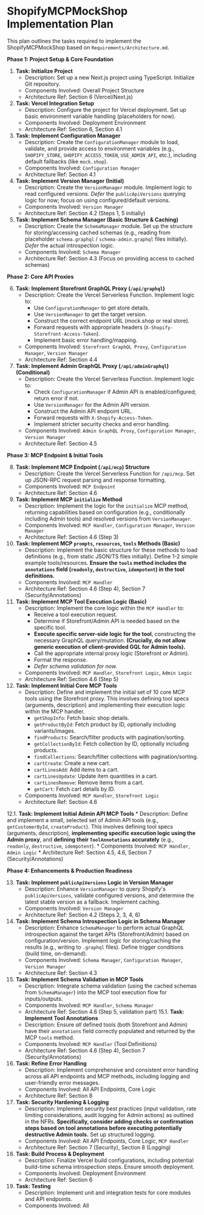 # ShopifyMCPMockShop Implementation Plan

This plan outlines the tasks required to implement the ShopifyMCPMockShop based on `Requirements/Architecture.md`.

**Phase 1: Project Setup & Core Foundation**

1.  **Task: Initialize Project**
    *   Description: Set up a new Next.js project using TypeScript. Initialize Git repository.
    *   Components Involved: Overall Project Structure
    *   Architecture Ref: Section 6 (Vercel/Next.js)
2.  **Task: Vercel Integration Setup**
    *   Description: Configure the project for Vercel deployment. Set up basic environment variable handling (placeholders for now).
    *   Components Involved: Deployment Environment
    *   Architecture Ref: Section 6, Section 4.1
3.  **Task: Implement Configuration Manager**
    *   Description: Create the `ConfigurationManager` module to load, validate, and provide access to environment variables (e.g., `SHOPIFY_STORE`, `SHOPIFY_ACCESS_TOKEN`, `USE_ADMIN_API`, etc.), including default fallbacks (like `mock.shop`).
    *   Components Involved: `Configuration Manager`
    *   Architecture Ref: Section 4.1
4.  **Task: Implement Version Manager (Initial)**
    *   Description: Create the `VersionManager` module. Implement logic to read configured versions. *Defer* the `publicApiVersions` querying logic for now; focus on using configured/default versions.
    *   Components Involved: `Version Manager`
    *   Architecture Ref: Section 4.2 (Steps 1, 5 initially)
5.  **Task: Implement Schema Manager (Basic Structure & Caching)**
    *   Description: Create the `SchemaManager` module. Set up the structure for storing/accessing cached schemas (e.g., reading from placeholder `schema.graphql` / `schema-admin.graphql` files initially). *Defer* the actual introspection logic.
    *   Components Involved: `Schema Manager`
    *   Architecture Ref: Section 4.3 (Focus on providing access to cached schemas)

**Phase 2: Core API Proxies**

6.  **Task: Implement Storefront GraphQL Proxy (`/api/graphql`)**
    *   Description: Create the Vercel Serverless Function. Implement logic to:
        *   Use `ConfigurationManager` to get store details.
        *   Use `VersionManager` to get the target version.
        *   Construct the correct endpoint URL (mock.shop or real store).
        *   Forward requests with appropriate headers (`X-Shopify-Storefront-Access-Token`).
        *   Implement basic error handling/mapping.
    *   Components Involved: `Storefront GraphQL Proxy`, `Configuration Manager`, `Version Manager`
    *   Architecture Ref: Section 4.4
7.  **Task: Implement Admin GraphQL Proxy (`/api/adminGraphql`) (Conditional)**
    *   Description: Create the Vercel Serverless Function. Implement logic to:
        *   Check `ConfigurationManager` if Admin API is enabled/configured; return error if not.
        *   Use `VersionManager` for the Admin API version.
        *   Construct the Admin API endpoint URL.
        *   Forward requests with `X-Shopify-Access-Token`.
        *   Implement stricter security checks and error handling.
    *   Components Involved: `Admin GraphQL Proxy`, `Configuration Manager`, `Version Manager`
    *   Architecture Ref: Section 4.5

**Phase 3: MCP Endpoint & Initial Tools**

8.  **Task: Implement MCP Endpoint (`/api/mcp`) Structure**
    *   Description: Create the Vercel Serverless Function for `/api/mcp`. Set up JSON-RPC request parsing and response formatting.
    *   Components Involved: `MCP Endpoint`
    *   Architecture Ref: Section 4.6
9.  **Task: Implement MCP `initialize` Method**
    *   Description: Implement the logic for the `initialize` MCP method, returning capabilities based on configuration (e.g., conditionally including Admin tools) and resolved versions from `VersionManager`.
    *   Components Involved: `MCP Handler`, `Configuration Manager`, `Version Manager`
    *   Architecture Ref: Section 4.6 (Step 3)
10. **Task: Implement MCP `prompts`, `resources`, `tools` Methods (Basic)**
    *   Description: Implement the basic structure for these methods to load definitions (e.g., from static JSON/TS files initially). Define 1-2 simple example tools/resources. **Ensure the `tools` method includes the `annotations` field (`readonly`, `destructive`, `idempotent`) in the tool definitions.**
    *   Components Involved: `MCP Handler`
    *   Architecture Ref: Section 4.6 (Step 4), Section 7 (Security/Annotations)
11. **Task: Implement MCP Tool Execution Logic (Basic)**
    *   Description: Implement the core logic within the `MCP Handler` to:
        *   Receive a tool execution request.
        *   Determine if Storefront/Admin API is needed based on the specific tool.
        *   **Execute specific server-side logic for the tool**, constructing the necessary GraphQL query/mutation. **(Crucially, do not allow generic execution of client-provided GQL for Admin tools).**
        *   Call the appropriate internal proxy logic (Storefront or Admin).
        *   Format the response.
        *   *Defer schema validation for now.*
    *   Components Involved: `MCP Handler`, `Storefront Logic`, `Admin Logic`
    *   Architecture Ref: Section 4.6 (Step 5)
12. **Task: Implement Initial Core MCP Tools**
    *   Description: Define and implement the initial set of 10 core MCP tools using the Storefront proxy. This involves defining tool specs (arguments, description) and implementing their execution logic within the MCP handler.
        *   `getShopInfo`: Fetch basic shop details.
        *   `getProductById`: Fetch product by ID, optionally including variants/images.
        *   `findProducts`: Search/filter products with pagination/sorting.
        *   `getCollectionById`: Fetch collection by ID, optionally including products.
        *   `findCollections`: Search/filter collections with pagination/sorting.
        *   `cartCreate`: Create a new cart.
        *   `cartLinesAdd`: Add items to a cart.
        *   `cartLinesUpdate`: Update item quantities in a cart.
        *   `cartLinesRemove`: Remove items from a cart.
        *   `getCart`: Fetch cart details by ID.
    *   Components Involved: `MCP Handler`, `Storefront Logic`
    *   Architecture Ref: Section 4.6

12.1. **Task: Implement Initial Admin API MCP Tools**
    *   Description: Define and implement a small, selected set of Admin API tools (e.g., `getCustomerById`, `createProduct`). This involves defining tool specs (arguments, description), **implementing specific execution logic using the Admin proxy**, and **defining their `ToolAnnotations` accurately** (e.g., `readonly`, `destructive`, `idempotent`).
    *   Components Involved: `MCP Handler`, `Admin Logic`
    *   Architecture Ref: Section 4.5, 4.6, Section 7 (Security/Annotations)

**Phase 4: Enhancements & Production Readiness**

13. **Task: Implement `publicApiVersions` Logic in Version Manager**
    *   Description: Enhance `VersionManager` to query Shopify's `publicApiVersions`, validate configured versions, and determine the latest stable version as a fallback. Implement caching.
    *   Components Involved: `Version Manager`
    *   Architecture Ref: Section 4.2 (Steps 2, 3, 4, 6)
14. **Task: Implement Schema Introspection Logic in Schema Manager**
    *   Description: Enhance `SchemaManager` to perform actual GraphQL introspection against the target APIs (Storefront/Admin) based on configuration/version. Implement logic for storing/caching the results (e.g., writing to `.graphql` files). Define trigger conditions (build time, on-demand).
    *   Components Involved: `Schema Manager`, `Configuration Manager`, `Version Manager`
    *   Architecture Ref: Section 4.3
15. **Task: Implement Schema Validation in MCP Tools**
    *   Description: Integrate schema validation (using the cached schemas from `SchemaManager`) into the MCP tool execution flow for inputs/outputs.
    *   Components Involved: `MCP Handler`, `Schema Manager`
    *   Architecture Ref: Section 4.6 (Step 5, validation part)
15.1. **Task: Implement Tool Annotations**
    *   Description: Ensure *all* defined tools (both Storefront and Admin) have their `annotations` field correctly populated and returned by the MCP `tools` method.
    *   Components Involved: `MCP Handler` (Tool Definitions)
    *   Architecture Ref: Section 4.6 (Step 4), Section 7 (Security/Annotations)
16. **Task: Refine Error Handling**
    *   Description: Implement comprehensive and consistent error handling across all API endpoints and MCP methods, including logging and user-friendly error messages.
    *   Components Involved: All API Endpoints, Core Logic
    *   Architecture Ref: Section 8
17. **Task: Security Hardening & Logging**
    *   Description: Implement security best practices (input validation, rate limiting considerations, audit logging for Admin actions) as outlined in the NFRs. **Specifically, consider adding checks or confirmation steps based on tool annotations before executing potentially destructive Admin tools.** Set up structured logging.
    *   Components Involved: All API Endpoints, Core Logic, `MCP Handler`
    *   Architecture Ref: Section 7 (Security), Section 8 (Logging)
18. **Task: Build Process & Deployment**
    *   Description: Finalize Vercel build configurations, including potential build-time schema introspection steps. Ensure smooth deployment.
    *   Components Involved: Deployment Environment
    *   Architecture Ref: Section 6
19. **Task: Testing**
    *   Description: Implement unit and integration tests for core modules and API endpoints.
    *   Components Involved: All